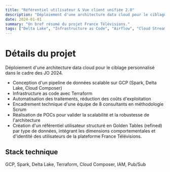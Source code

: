 ```yaml
---
title: "Référentiel utilisateur & Vue client unifiée 2.0"
description: "Déploiement d'une architecture data cloud pour le ciblage personnalisé dans le cadre des JO 2024."
date: 2024-01-01
summary: "Un bref résumé du projet France Télévisions."
tags: ["Delta Lake", "Infrastructure as Code", "Airflow", "Cloud Streaming", "PySpark", "Data Engineering", "Data Architecture"]
---
```


# Détails du projet

Déploiement d'une architecture data cloud pour le ciblage personnalisé dans le cadre des JO 2024.
*   Conception d'un pipeline de données scalable sur GCP (Spark, Delta Lake, Cloud Composer)
*   Infrastructure as code avec Terraform
*   Automatisation des traitements, réduction des coûts d'exploitation
*   Encadrement technique d'une équipe de 8 consultants en méthodologie Scrum
*   Réalisation de POCs pour valider la scalabilité et la robustesse de l'architecture
*   Création d'un référentiel utilisateur structuré en Golden Tables (refined) par type de données, intégrant les dimensions comportementales et d'identité des utilisateurs de la plateforme France Télévisions.

## Stack technique
GCP, Spark, Delta Lake, Terraform, Cloud Composer, IAM, Pub/Sub
